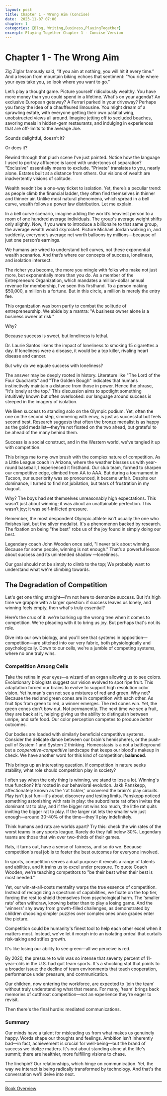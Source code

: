 ```yaml
---
layout: post
title: Chapter 1 - Wrong Aim (Concise)
date:  2023-11-07 07:00
chapter: 1
categories: [Blog, Writing,Business,PlayingTogether]
excerpt: Playing Together Chapter 1 - Concise Version
---  
```

# Chapter 1 - The Wrong Aim

Zig Ziglar famously said, “If you aim at nothing, you will hit it every time.” And a lesson from mountain biking echoes that sentiment: “You ride where your eyes take you, so look where you want to go.”

Let’s play a thought game. Picture yourself ridiculously wealthy. You have more money than you could spend in a lifetime. What's on your agenda? An exclusive European getaway? A Ferrari parked in your driveway? Perhaps you fancy the idea of a chauffeured limousine. You might dream of a sprawling estate, with everyone getting their own palatial wing, unobstructed views all around. Imagine jetting off to secluded beaches, savoring meals in hidden-gem restaurants, and indulging in experiences that are off-limits to the average Joe.

Sounds delightful, doesn’t it?

Or does it?

Rewind through that plush scene I’ve just painted. Notice how the language I used to portray affluence is laced with undertones of separation? "Exclusive" essentially means to exclude. "Private" translates to you, nearly alone. Estates built at a distance from others. Our visions of wealth are inadvertently visions of solitude.

Wealth needn’t be a one-way ticket to isolation. Yet, there’s a peculiar trend: as people climb the financial ladder, they often find themselves in thinner and thinner air. Unlike most natural phenomena, which spread in a bell curve, wealth follows a power law distribution. Let me explain.

In a bell curve scenario, imagine adding the world’s heaviest person to a room of one hundred average individuals. The group's average weight shifts only slightly. Now, if you were to introduce a billionaire to that same group, the average wealth would skyrocket. Picture Michael Jordan walking in, and suddenly, everyone’s average net worth balloons by millions—because of just one person’s earnings.

We humans are wired to understand bell curves, not these exponential wealth scenarios. And that’s where our concepts of success, loneliness, and isolation intersect.

The richer you become, the more you mingle with folks who make not just more, but exponentially more than you do. As a member of the Entrepreneurs Organization, which mandates a million-dollar annual revenue for membership, I’ve seen this firsthand. To a person making $50,000, a million is a fortune. But in this circle, a million is merely the entry fee.

This organization was born partly to combat the solitude of entrepreneurship. We abide by a mantra: "A business owner alone is a business owner at risk."

Why?

Because success is sweet, but loneliness is lethal.

Dr. Laurie Santos likens the impact of loneliness to smoking 15 cigarettes a day. If loneliness were a disease, it would be a top killer, rivaling heart disease and cancer.

But why do we equate success with loneliness?

The answer may be deeply rooted in history. Literature like "The Lord of the Four Quadrants" and "The Golden Bough" indicates that humans instinctively maintain a distance from those in power. Hence the phrase, "It's lonely at the top." This discussion aims to spotlight something intuitively known but often overlooked: our language around success is steeped in the imagery of isolation.

We liken success to standing solo on the Olympic podium. Yet, often the one on the second step, simmering with envy, is just as successful but feels second best. Research suggests that often the bronze medalist is as happy as the gold medalist—they're not fixated on the two ahead, but grateful to be ahead of the many behind them.

Success is a social construct, and in the Western world, we've tangled it up with competition.

This brings me to my own brush with the complex nature of competition. As a Little League coach in Arizona, where the weather blesses us with year-round baseball, I experienced it firsthand. Our club team, formed to sharpen our competitive edge, climbed from AA to AAA. But during a tournament in Tucson, our superiority was so pronounced, it became unfair. Despite our dominance, I turned to find not jubilation, but tears of frustration in my dugout.

Why? The boys had set themselves unreasonably high expectations. This wasn’t just about winning; it was about an unattainable perfection. This wasn’t joy; it was self-inflicted pressure. 

Remember, the most despondent Olympic athlete isn't usually the one who finishes last, but the silver medalist. It's a phenomenon backed by research. The fixation on being "the best" robs us of the joy found in simply doing our best.

Legendary coach John Wooden once said, "I never talk about winning. Because for some people, winning is not enough." That’s a powerful lesson about success and its unintended shadow —loneliness. 

Our goal should not be simply to climb to the top; We probably want to understand what we're climbing towards.

## The Degradation of Competition

Let's get one thing straight—I'm not here to demonize success. But it's high time we grapple with a larger question: if success leaves us lonely, and winning feels empty, then what's truly essential?

Here’s the crux of it: we're barking up the wrong tree when it comes to competition. We're pleading with it to bring us joy. But perhaps that's not its role.

Dive into our own biology, and you'll see that systems in opposition—competition—are stitched into our very fabric, both physiologically and psychologically. Down to our cells, we're a jumble of competing systems, where no one truly wins.

### Competition Among Cells
Take the retina in your eyes—a wizard of an organ allowing us to see colors. Evolutionary biologists suggest our vision evolved to spot ripe fruit. This adaptation forced our brains to evolve to support high resolution color vision.  Yet human's can not see a mixtures of red and green.  Why not?  Because the red and green cones are in competition with each other. As fruit tips from green to red, a winner emerges. The red cones win. Yet, the green cones don't bow out. Not permanently.  The next time we see a fruit, they are back at it, helping giving us the ability to distinguish between unripe, and safe food.  Our color perception competes to produce _better_ outcomes.    

Our bodies are loaded with similarly beneficial competitive systems. Consider the delicate dance between our brain's hemispheres, or the push-pull of System 1 and System 2 thinking. Homeostasis is a not a battleground but a _cooperative-competitive_ landscape that keeps our blood's makeup in check.  We have another word for this kind of competition; **balanced**.

This brings up an interesting question.  If competition in nature seeks stability, what role should competition play in society?

I often say when the only thing is winning, we stand to lose a lot. Winning's true function? It's rooted in our behavioral evolution. Jakk Panskepp, affectionately known as the 'rat tickler,' uncovered the brain's play circuits. Play isn't just fun—it's about discovery and testing limits. Panskepp noticed something astonishing with rats in play: the subordinate rat often invites the dominant rat to play, and if the bigger rat wins too much, the little rat quits inviting the bigger rat to play. If the larger rat lets the smaller win just enough—around 30-40% of the time—they'll play indefinitely.

Think humans and rats are worlds apart? Try this: check the win rates of the worst teams in any sports league. Rarely do they fall below 30%. Legendary teams are those that win over two-thirds of their games.

Rats, it turns out, have a sense of fairness, and so do we. Because competition's real job is to foster the best outcomes for everyone involved.

In sports, competition serves a dual purpose: it reveals a range of talents and abilities, and it trains us to excel under pressure. To quote Coach Wooden, we're teaching competitors to "be their best when their best is most needed."

Yet, our win-at-all-costs mentality warps the true essence of competition. Instead of recognizing a spectrum of capabilities, we fixate on the top tier, forcing the rest to shield themselves from psychological harm. The 'smaller rats' often withdraw, knowing better than to play a losing game. And the 'winners' shy away from growth-filled challenges, as demonstrated by children choosing simpler puzzles over complex ones once grades enter the picture.

Competition could be humanity's finest tool to help each other excel when it matters most. Instead, we've let it morph into an isolating ordeal that curtails risk-taking and stifles growth.

It's like losing our ability to see green—all we perceive is red.

By 2020, the pressure to win was so intense that seventy percent of 11-year-olds in the U.S. had quit team sports. It's a shocking stat that points to a broader issue: the decline of team environments that teach cooperation, performance under pressure, and communication.

Our children, now entering the workforce, are expected to 'join the team' without truly understanding what that means. For many, 'team' brings back memories of cutthroat competition—not an experience they're eager to revisit.

Then there's the final hurdle: mediated communications.

### Summary
Our minds have a talent for misleading us from what makes us genuinely happy. Words shape our thoughts and feelings. Ambition isn't inherently bad—in fact, achievement is crucial for well-being—but the brand of success we idolize matters. It's not about standing alone at the life's summit; there are healthier, more fulfilling visions to chase.

The linchpin? Our relationships, which hinge on communication. Yet, the way we interact is being radically transformed by technology. And that's the conversation we'll delve into next.

<hr/>

<a href ="{% post_url 2023-11-05-Playing-Together-Overview %}">Book Overview</a>